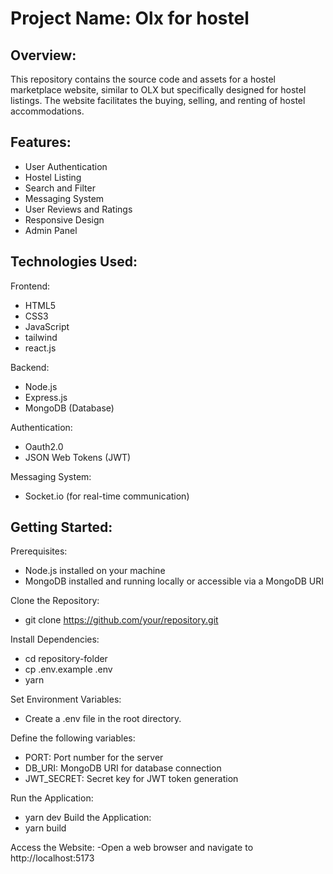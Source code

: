 # Project Name: Olx for hostel


## Overview:
This repository contains the source code and assets for a hostel marketplace website, similar to OLX but specifically designed for hostel listings. The website facilitates the buying, selling, and renting of hostel accommodations.


## Features:
- User Authentication
- Hostel Listing
- Search and Filter
- Messaging System
- User Reviews and Ratings
- Responsive Design
- Admin Panel


## Technologies Used:

Frontend:
- HTML5
- CSS3
- JavaScript
- tailwind
- react.js

Backend:
- Node.js
- Express.js
- MongoDB (Database)

Authentication:
- Oauth2.0
- JSON Web Tokens (JWT)

Messaging System:
- Socket.io (for real-time communication)


## Getting Started:

Prerequisites:
- Node.js installed on your machine
- MongoDB installed and running locally or accessible via a MongoDB URI

Clone the Repository:
- git clone https://github.com/your/repository.git

Install Dependencies:
- cd repository-folder
- cp .env.example .env
- yarn

Set Environment Variables:
- Create a .env file in the root directory.

Define the following variables:
- PORT: Port number for the server 
- DB_URI: MongoDB URI for database connection
- JWT_SECRET: Secret key for JWT token generation

Run the Application:
- yarn dev
Build the Application:
- yarn build

Access the Website:
-Open a web browser and navigate to http://localhost:5173
